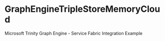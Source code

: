 # GraphEngineTripleStoreMemoryCloud
Microsoft Trinity Graph Engine - Service Fabric Integration Example
